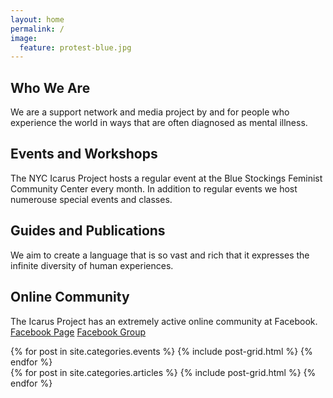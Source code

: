 ```yaml
---
layout: home
permalink: /
image:
  feature: protest-blue.jpg
---
```


<div class="tiles">

<div class="tile">
  <h2 class="post-title">Who We Are</h2>
  <p class="post-excerpt">We are a support network and media project by and for people who experience the world in ways that are often diagnosed as mental illness.</p>
</div><!-- /.tile -->

<div class="tile">
  <h2 class="post-title">Events and Workshops</h2>
  <p class="post-excerpt">The NYC Icarus Project hosts a regular event at the Blue Stockings Feminist Community Center every month. In addition to regular events we host numerouse special events and classes.</p>
</div><!-- /.tile -->

<div class="tile">
  <h2 class="post-title">Guides and Publications</h2>
  <p class="post-excerpt">We aim to create a language that is so vast and rich that it expresses the infinite diversity of human experiences.</p>
</div><!-- /.tile -->

<div class="tile">
  <h2 class="post-title">Online Community</h2>
  <p class="post-excerpt">The Icarus Project has an extremely active online community at Facebook.
    <a href="https://www.facebook.com/theicarusproject" class="btn-inverse">Facebook Page</a>
    <a href="https://www.facebook.com/groups/2394863930/" class="btn-inverse">Facebook Group</a></p>
</div><!-- /.tile -->

</div><!-- /.tiles -->

<div class="tiles">
{% for post in site.categories.events %}
  {% include post-grid.html %}
{% endfor %}
</div><!-- /.tiles -->

<div class="tiles">
{% for post in site.categories.articles %}
  {% include post-grid.html %}
{% endfor %}
</div><!-- /.tiles -->

